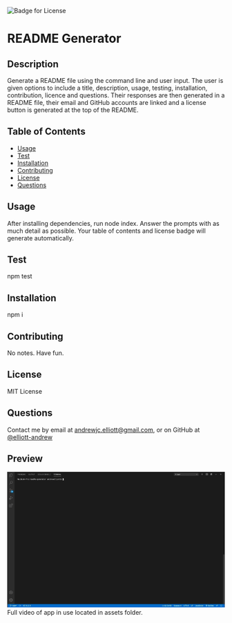 
  
  ![Badge for License](https://img.shields.io/badge/License-MIT%20License-green)

  # README Generator
  ## Description
  Generate a README file using the command line and user input. The user is given options to include a title, description, usage, testing, installation, contribution, licence and questions. Their responses are then generated in a README file, their email and GitHub accounts are linked and a license button is generated at the top of the README.

  ## Table of Contents
  - [Usage](#Usage)
  - [Test](#Test)
  - [Installation](#Installation)
  - [Contributing](#Contributing)
  - [License](#License)
  - [Questions](#Questions)

  ## Usage
  After installing dependencies, run node index.
  Answer the prompts with as much detail as possible. 
  Your table of contents and license badge will generate automatically.

  ## Test
 npm test

  ## Installation
  npm i

  ## Contributing
  No notes. Have fun.

  ## License
  MIT License

  ## Questions
  Contact me by email at andrewjc.elliott@gmail.com, or on GitHub at [@elliott-andrew](https://www.github.com/elliott-andrew)
  
  ## Preview
  ![Gif of app in use](https://raw.githubusercontent.com/elliott-andrew/readMe-generator/main/assets/README-example.gif)
  Full video of app in use located in assets folder.
